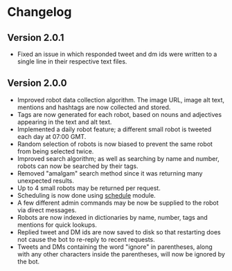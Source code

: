 # Changelog

## Version 2.0.1
- Fixed an issue in which responded tweet and dm ids were written to a single line in their respective text files.

## Version 2.0.0
- Improved robot data collection algorithm. The image URL, image alt text, mentions and hashtags are now collected and stored.
- Tags are now generated for each robot, based on nouns and adjectives appearing in the text and alt text.
- Implemented a daily robot feature; a different small robot is tweeted each day at 07:00 GMT.
- Random selection of robots is now biased to prevent the same robot from being selected twice.
- Improved search algorithm; as well as searching by name and number, robots can now be searched by their tags.
- Removed "amalgam" search method since it was returning many unexpected results.
- Up to 4 small robots may be returned per request.
- Scheduling is now done using [schedule](https://github.com/dbader/schedule) module.
- A few different admin commands may be now be supplied to the robot via direct messages.
- Robots are now indexed in dictionaries by name, number, tags and mentions for quick lookups.
- Replied tweet and DM ids are now saved to disk so that restarting does not cause the bot to re-reply to recent requests.
- Tweets and DMs containing the word "ignore" in parentheses, along with any other characters inside the parentheses, will now be ignored by the bot.
